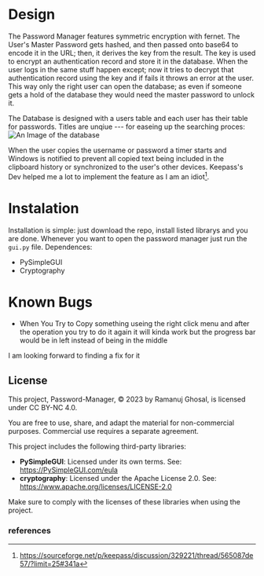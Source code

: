 # Design 
The Password Manager features symmetric encryption with fernet. The User's Master Password gets hashed, and then passed onto base64 to encode it in the URL; then, it derives the key from the result. The key is used to encrypt an authentication record and store it in the database. When the user logs in the same stuff happen except; now it tries to decrypt that authentication record using the key and if fails it throws an error at the user. This way only the right user can open the database; as even if someone gets a hold of the database they would need the master password to unlock it.

The Database is designed with a users table and each user has their table for passwords. Titles are unqiue --- for easeing up the searching proces:
![An Image of the database](https://github.com/Wandering-Explorer/password_manager/assets/102423760/62445458-1374-45c2-ac2e-c1ff6585973e)

When the user copies the username or password a timer starts and Windows is notified to prevent all copied text being included in the clipboard history or synchronized to the user's other devices. Keepass's Dev helped me a lot to implement the feature as I am an idiot[^1].

# Instalation 
Installation is simple: just download the repo, install listed librarys and you are done. Whenever you want to open the password manager just run the `gui.py` file.
Dependences:
- PySimpleGUI
- Cryptography
  
# Known Bugs
- When You Try to Copy something useing the right click menu and after the operation you try to do it again it will kinda work but the progress bar would be in left instead of being in the middle

I am looking forward to finding a fix for it 

## License
This project, Password-Manager, © 2023 by Ramanuj Ghosal, is licensed under CC BY-NC 4.0.

You are free to use, share, and adapt the material for non-commercial purposes. Commercial use requires a separate agreement.

This project includes the following third-party libraries:
- **PySimpleGUI**: Licensed under its own terms. See: https://PySimpleGUI.com/eula
- **cryptography**: Licensed under the Apache License 2.0. See: https://www.apache.org/licenses/LICENSE-2.0

Make sure to comply with the licenses of these libraries when using the project.

### references
[^1]: https://sourceforge.net/p/keepass/discussion/329221/thread/565087de57/?limit=25#341a

